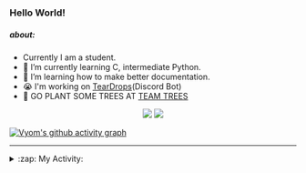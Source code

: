 ### Hello World!

##### about:
- Currently I am a student.
- 🌱 I’m currently learning C, intermediate Python.
- 🌱 I’m learning how to make better documentation.
- 😭 I'm working on [TearDrops](https://github.com/Vyvy-vi/TearDrops)(Discord Bot)
- 🌱 GO PLANT SOME TREES AT [TEAM TREES](https://teamtrees.org/)

<p align="center">
  <a href="https://twitter.com/Vyvy_viM"><img target="_blank" src="https://img.shields.io/badge/twitter%20@Vyvy_viM-0D95E8?style=for-the-badge&logo=twitter&logoColor=white"/></a> 
  <a href="https://vyvy-vi.github.io/portfolio"><img target="_blank" src="https://img.shields.io/badge/-I%27m_craving_for_open_source-green?style=for-the-badge&logo=github&logoColor=black"/></a> 
</p>

[![Vyom's github activity graph](https://activity-graph.herokuapp.com/graph?username=Vyvy-vi)](https://github.com/ashutosh00710/github-readme-activity-graph)

---
<details>
  <summary>:zap: My Activity:</summary>
  
<!--START_SECTION:waka-->
**I'm a Night 🦉** 

```text
🌞 Morning    29 commits     █░░░░░░░░░░░░░░░░░░░░░░░░   4.94% 
🌆 Daytime    117 commits    █████░░░░░░░░░░░░░░░░░░░░   19.93% 
🌃 Evening    231 commits    █████████░░░░░░░░░░░░░░░░   39.35% 
🌙 Night      210 commits    █████████░░░░░░░░░░░░░░░░   35.78%

```
📅 **I'm Most Productive on Sunday** 

```text
Monday       68 commits     ███░░░░░░░░░░░░░░░░░░░░░░   11.58% 
Tuesday      93 commits     ████░░░░░░░░░░░░░░░░░░░░░   15.84% 
Wednesday    87 commits     ███░░░░░░░░░░░░░░░░░░░░░░   14.82% 
Thursday     81 commits     ███░░░░░░░░░░░░░░░░░░░░░░   13.8% 
Friday       42 commits     █░░░░░░░░░░░░░░░░░░░░░░░░   7.16% 
Saturday     75 commits     ███░░░░░░░░░░░░░░░░░░░░░░   12.78% 
Sunday       141 commits    ██████░░░░░░░░░░░░░░░░░░░   24.02%

```


📊 **This Week I Spent My Time On** 

```text
🔥 Editors: 
Vim                      4 hrs 10 mins       ████████████████████░░░░░   80.54% 
VS Code                  1 hr                ████░░░░░░░░░░░░░░░░░░░░░   19.46%

🐱‍💻 Projects: 
heptagram-api            1 hr 9 mins         █████░░░░░░░░░░░░░░░░░░░░   22.24% 
TEC-Discord-Automation   45 mins             ███░░░░░░░░░░░░░░░░░░░░░░   14.48% 
Shepherd-bot             43 mins             ███░░░░░░░░░░░░░░░░░░░░░░   13.9% 
awesome-quincy-larson-ema37 mins             ███░░░░░░░░░░░░░░░░░░░░░░   12.08% 
assistant-bee            37 mins             ███░░░░░░░░░░░░░░░░░░░░░░   11.95%

```


 Last Updated on 25/07/2021
<!--END_SECTION:waka-->
</details>
